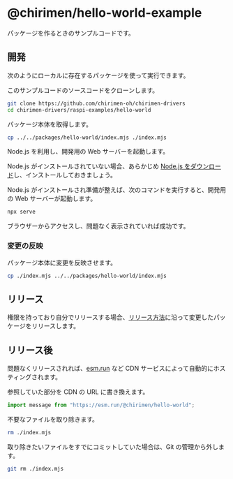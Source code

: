 # @chirimen/hello-world-example

パッケージを作るときのサンプルコードです。

## 開発

次のようにローカルに存在するパッケージを使って実行できます。

このサンプルコードのソースコードをクローンします。

```sh
git clone https://github.com/chirimen-oh/chirimen-drivers
cd chirimen-drivers/raspi-examples/hello-world
```

パッケージ本体を取得します。

```sh
cp ../../packages/hello-world/index.mjs ./index.mjs
```

Node.js を利用し、開発用の Web サーバーを起動します。

Node.js がインストールされていない場合、あらかじめ [Node.js をダウンロード](https://nodejs.org/ja/download/)し、インストールしておきましょう。

Node.js がインストールされ準備が整えば、次のコマンドを実行すると、開発用の Web サーバーが起動します。

```sh
npx serve
```

ブラウザーからアクセスし、問題なく表示されていれば成功です。

### 変更の反映

パッケージ本体に変更を反映させます。

```sh
cp ./index.mjs ../../packages/hello-world/index.mjs
```

## リリース

権限を持っており自分でリリースする場合、[リリース方法](https://chirimen.org/chirimen-drivers/CONTRIBUTING#%E3%83%AA%E3%83%AA%E3%83%BC%E3%82%B9%E6%96%B9%E6%B3%95)に沿って変更したパッケージをリリースします。

## リリース後

問題なくリリースされれば、[esm.run](https://esm.run) など CDN サービスによって自動的にホスティングされます。

参照していた部分を CDN の URL に書き換えます。

```js
import message from "https://esm.run/@chirimen/hello-world";
```

不要なファイルを取り除きます。

```sh
rm ./index.mjs
```

取り除きたいファイルをすでにコミットしていた場合は、Git の管理から外します。

```sh
git rm ./index.mjs
```
